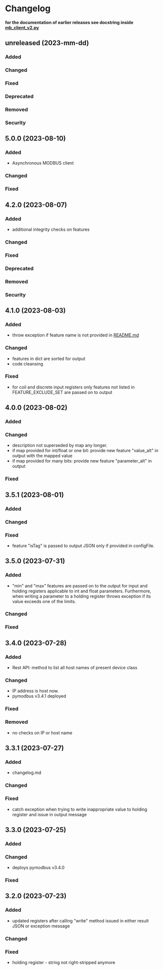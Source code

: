 # Changelog 
#### for the documentation of earlier releases see docstring inside [mb_client_v2.py](https://github.com/ccatp/MODBUS/blob/05c387611b738852c8d53d44a64b80398edb9cda/modbusClient/src/mb_client_v2.py)
## unreleased (2023-mm-dd)
### Added
### Changed
### Fixed
### Deprecated
### Removed
### Security
## 5.0.0 (2023-08-10)
### Added
- Asynchronous MODBUS client
### Changed
### Fixed
## 4.2.0 (2023-08-07)
### Added
- additional integrity checks on features
### Changed
### Fixed
### Deprecated
### Removed
### Security
## 4.1.0 (2023-08-03)
### Added
- throw exception if feature name is not provided 
in [README.md](https://github.com/ccatp/MODBUS/blob/913e3f9ae53a86cc9def6d47ff442d4c4a991fa7/README.md)
### Changed
- features in dict are sorted for output
- code cleansing
### Fixed
- for coil and discrete input registers only features not listed 
in FEATURE_EXCLUDE_SET are passed on to output
## 4.0.0 (2023-08-02)
### Added
### Changed
- description not superseded by map any longer. 
- if map provided for int/float or one bit: provide new feature "value_alt" in output with the mapped value
- if map provided for many bits: provide new feature "parameter_alt" in output
### Fixed
## 3.5.1 (2023-08-01)
### Added
### Changed
### Fixed
- feature "isTag" is passed to output JSON only if provided in configFile. 
## 3.5.0 (2023-07-31)
### Added
- "min" and "max" features are passed on to the output for input and holding 
registers applicable to int and float parameters. Furthermore, when writing 
a parameter to a holding register throws exception if its value exceeds 
one of the limits.
### Changed
### Fixed
## 3.4.0 (2023-07-28)
### Added
- Rest API: method to list all host names of present device class 
### Changed
- IP address is host now. 
- pymodbus v3.4.1 deployed
### Fixed
### Removed
- no checks on IP or host name
## 3.3.1 (2023-07-27)
### Added
- changelog.md
### Changed
### Fixed
- catch exception when trying to write inappropriate value to holding 
register and issue in output message
## 3.3.0 (2023-07-25)
### Added
### Changed
- deploys pymodbus v3.4.0
### Fixed
## 3.2.0 (2023-07-23)
### Added
- updated registers after calling "write" method issued
in either result JSON or exception message
### Changed
### Fixed     
- holding register - string not right-stripped anymore